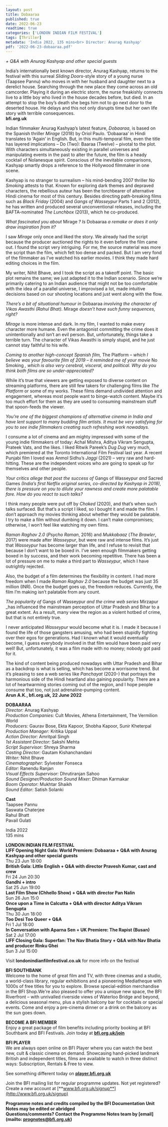 ```yaml
---
layout: post
title: Dobaaraa
published: true
date: 2022-06-23
readtime: true
categories: ['LONDON INDIAN FILM FESTIVAL']
tags: [Thriller]
metadata: 'India 2022, 135 mins<br> Director: Anurag Kashyap'
pdf: '2022-06-23-dobaaraa.pdf'
---
```


_+ Q&A with Anurag Kashyap and other special guests_

India’s internationally best known director, Anurag Kashyap, returns to the festival with this surreal _Sliding Doors_-style story of a young nurse (Taapsee Pannu) who moves in with her husband and daughter next to a derelict house. Searching through the new place they come across an old camcorder. Playing it during an electric storm, the nurse freakishly connects live to a little boy who lived in the house decades before, but died. In an attempt to stop the boy’s death she begs him not to go next door to the deserted house. He delays and this not only disrupts time but her own life story with terrible consequences.  
**bfi.org.uk**  

Indian filmmaker Anurag Kashyap’s latest feature, _Dobaaraa_, is based on the Spanish thriller _Mirage_ (2018) by Oriol Paulo. ‘Dobaaraa’ in Hindi translates to ‘Again’ in English. But, in this multi-temporal film, even the title has layered implications – Do (Two): Baaraa (Twelve) – pivotal to the plot. With characters simultaneously existing in parallel universes and manipulating events in the past to alter the future, the film is a heady cocktail of Nolanesque spirit. Conscious of the inevitable comparisons, Kashyap smartly drops a reference to the Hollywood filmmaker in one scene.

Kashyap is no stranger to surrealism – his mind-bending 2007 thriller  _No Smoking_ attests to that. Known for exploring dark themes and depraved characters, the rebellious auteur has been the torchbearer of alternative Hindi cinema for most of this century. Besides directing path-breaking films such as _Black Friday_ (2004) and _Gangs of Wasseypur_ Parts 1 and 2 (2012), he has written and produced several unconventional releases, including the BAFTA-nominated _The Lunchbox_ (2013), which he co-produced.

_What fascinated you about_ Mirage _? Is_ Dobaaraa _a remake or does it only draw inspiration from it?_

I saw _Mirage_ only once and liked the story. We already had the script because the producer auctioned the rights to it even before the film came out. I found the script very intriguing. For me, the source material was more the script than the film, which felt too dense and packed. But I am very fond of the filmmaker as I’ve watched his earlier movies. I think they made hard editing choices in the film.

My writer, Nihit Bhave, and I took the script as a takeoff point. The basic plot remains the same; we just adapted it to the Indian scenario. Since we’re primarily catering to an Indian audience that might not be too comfortable with the idea of a parallel universe, I improvised a lot, made intuitive decisions based on our shooting locations and just went along with the flow.

_There’s a bit of situational humour in_ Dobaaraa _involving the character of Vikas Awasthi (Rahul Bhat)._ Mirage _doesn’t have such funny sequences, right?_

_Mirage_ is more intense and dark. In my film, I wanted to make every character more humane. Even the antagonist committing the crime does it unintentionally and isn’t an evil person. But, unfortunately, things take a terrible turn. The character of Vikas Awasthi is simply stupid, and he just cannot stay faithful to his wife.

_Coming to another high-concept Spanish film,_ The Platform _– which I believe was your favourite film of 2019 – it reminded me of your movie_ No Smoking _, which is also very cerebral, visceral, and political. Why do you think both films are so under-appreciated?_

While it’s true that viewers are getting exposed to diverse content on streaming platforms, there are still few takers for challenging films like  _The Platform_ or some of my works. These films demand undivided attention and engagement, whereas most people want to binge-watch content. Maybe it’s too much effort for them as they are used to consuming mainstream stuff that spoon-feeds the viewer.

_You’re one of the biggest champions of alternative cinema in India and have lent support to many budding film artists. It must be very satisfying for you to see indie filmmakers creating such refreshing work nowadays._

I consume a lot of cinema and am mighty impressed with some of the young indie filmmakers of today: Achal Mishra, Aditya Vikram Sengupta, Prateek Vats, and the likes. I liked Ritwik Pareek’s _Dug Dug_ very much, which premiered at the Toronto International Film Festival last year. A recent Punjabi film I loved was Anmol Sidhu’s _Jaggi_ (2021) – very raw and hard-hitting. These are the independent voices who are going to speak up for themselves and other people.

_Your critics allege that post the success of_ Gangs of Wasseypur _and_ Sacred  Games _(India’s first Netflix original series, co-directed by Kashyap in 2018), there is pressure on you to dilute your rawness and create more palatable fare. How do you react to such talks?_

I think many people were put off by _Choked_ (2020), and that’s when such talks surfaced. But that’s a script I liked, so I bought it and made the film. I don’t approach my movies thinking about whether they would be palatable. I try to make a film without dumbing it down. I can’t make compromises; otherwise, I won’t feel like watching my own films.

_Raman Raghav 2.0_ (_Psycho Raman_, 2016) and _Mukkabaaz_ (_The Brawler_, 2017) were made after _Wasseypur_, but were raw and intense films. It’s just that _Wasseypur_ has become larger than life, and I refuse to revisit that because I don’t want to be boxed in. I’ve seen enough filmmakers getting boxed in by success, and their work becoming repetitive. There has been a lot of pressure on me to make a third part to _Wasseypur_, which I have outrightly rejected.

Also, the budget of a film determines the flexibility in content. I had more freedom when I made _Raman Raghav 2.0_ because the budget was just 35 million (INR). Once the budget goes up, the freedom reduces. Currently, the film I’m making isn’t palatable from any count.

_The popularity of_ Gangs of Wasseypur _and the crime web series_ Mirzapur _has influenced the mainstream perception of Uttar Pradesh and Bihar to a great extent. As a result, many view the region as a violent hotbed of crime, but that is not entirely true.

I never anticipated _Wasseypur_ would become what it is. I made it because I found the life of those gangsters amusing, who had been stupidly fighting over their egos for generations. Had I known what it would eventually become, I guess everybody involved in that film would have been paid very well! But, unfortunately, it was a film made with no money; nobody got paid for it.

The kind of content being produced nowadays with Uttar Pradesh and Bihar as a backdrop is what is selling, which has become a worrisome trend. But it’s pleasing to see a web series like _Panchayat_ (2020-) that portrays the harmonious side of the Hindi heartland also gaining popularity. There are a lot of heartwarming stories coming out of the region, and I hope people consume that too, not just adrenaline-pumping content.  
**Arun A.K., bfi.org.uk, 22 June 2022**  

**DOBAARAA**  
_Director:_ Anurag Kashyap  
_Production Companies:_ Cult Movies, Athena Entertainment, The Vermilion World  
_Producers:_ Gaurav Bose, Ekta Kapoor, Shobha Kapoor, Sunir Kheterpal  
_Production Manager:_ Kritika Uppal  
_Action Director:_ Amritpal Singh  
_1st Assistant Director:_ Sakshi Mehta  
_Script Supervisor:_ Shreya Sharma  
_Casting Director:_ Gautam Kishanchandani  
_Writer:_ Nihit Bhave  
_Cinematographer:_ Sylvester Fonseca  
_Editor:_ Ranendu Ranjan  
_Visual Effects Supervisor:_ Dhrutiranjan Sahoo  
_Sound Designer/Production Sound Mixer:_ Dhiman Karmakar  
_Boom Operator:_ Mukhtar Shaikh  
_Sound Editor:_ Satish Solanki  

**Cast**  
Taapsee Pannu  
Saswata Chaterjee  
Rahul Bhatt  
Pavail Gulati  

India 2022  
135 mins  

**LONDON INDIAN FILM FESTIVAL**  
**LIFF Opening Night Gala: World Premiere: Dobaaraa + Q&A with Anurag Kashyap and other special guests**  
Thu 23 Jun 18:00  
**British Gala: Little English + Q&A with director Pravesh Kumar, cast and crew**  
Fri 24 Jun 20:30  
**Gandhi + intro**  
Sat 25 Jun 19:00  
**Last Film Show (Chhello Show) + Q&A with director Pan Nalin**  
Sun 26 Jun 15:0  
**Once upon a Time in Calcutta + Q&A with director Aditya Vikram Sengupta**  
Thu 30 Jun 18:00  
**Too Desi Too Queer + Q&A**  
Fri 1 Jul 18:00  
**In Conversation with Aparna Sen + UK Premiere: The Rapist (Busan)**  
Sat 2 Jul 17:00  
**LIFF Closing Gala: Superfan: The Nav Bhatia Story + Q&A with Nav Bhatia and producer Rinku Ghei**  
Sun 3 Jul 15:00  

Visit **londonindianfilmfestival.co.uk** for more info on the festival  


**BFI SOUTHBANK**  
Welcome to the home of great film and TV, with three cinemas and a studio, a world-class library, regular exhibitions and a pioneering Mediatheque with 1000s of free titles for you to explore. Browse special-edition merchandise in the BFI Shop.We&#39;re also pleased to offer you a unique new space, the BFI Riverfront – with unrivalled riverside views of Waterloo Bridge and beyond, a delicious seasonal menu, plus a stylish balcony bar for cocktails or special events. Come and enjoy a pre-cinema dinner or a drink on the balcony as the sun goes down.  

**BECOME A BFI MEMBER**  
Enjoy a great package of film benefits including priority booking at BFI Southbank and BFI Festivals. Join today at [**bfi.org.uk/join**](http://www.bfi.org.uk/join)  

**BFI PLAYER**  
 We are always open online on BFI Player where you can watch the best new, cult &amp; classic cinema on demand. Showcasing hand-picked landmark British and independent titles, films are available to watch in three distinct ways: Subscription, Rentals &amp; Free to view.  

See something different today on [**player.bfi.org.uk**](https://player.bfi.org.uk)  

Join the BFI mailing list for regular programme updates. Not yet registered? Create a new account at [**www.bfi.org.uk/signup**](http://www.bfi.org.uk/signup)

**Programme notes and credits compiled by the BFI Documentation Unit  
Notes may be edited or abridged  
Questions/comments? Contact the Programme Notes team by [email](mailto: prognotes@bfi.org.uk)**
